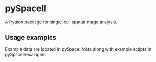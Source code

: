 # pySpacell
A Python package for single-cell spatial image analysis.


## Usage examples
Example data are located in pySpacell/data along with exemple scripts in pySpacell/examples

